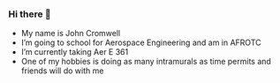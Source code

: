 ### Hi there 👋

- My name is John Cromwell
- I’m going to school for Aerospace Engineering and am in AFROTC
- I’m currently taking Aer E 361
- One of my hobbies is doing as many intramurals as time permits and friends will do with me
